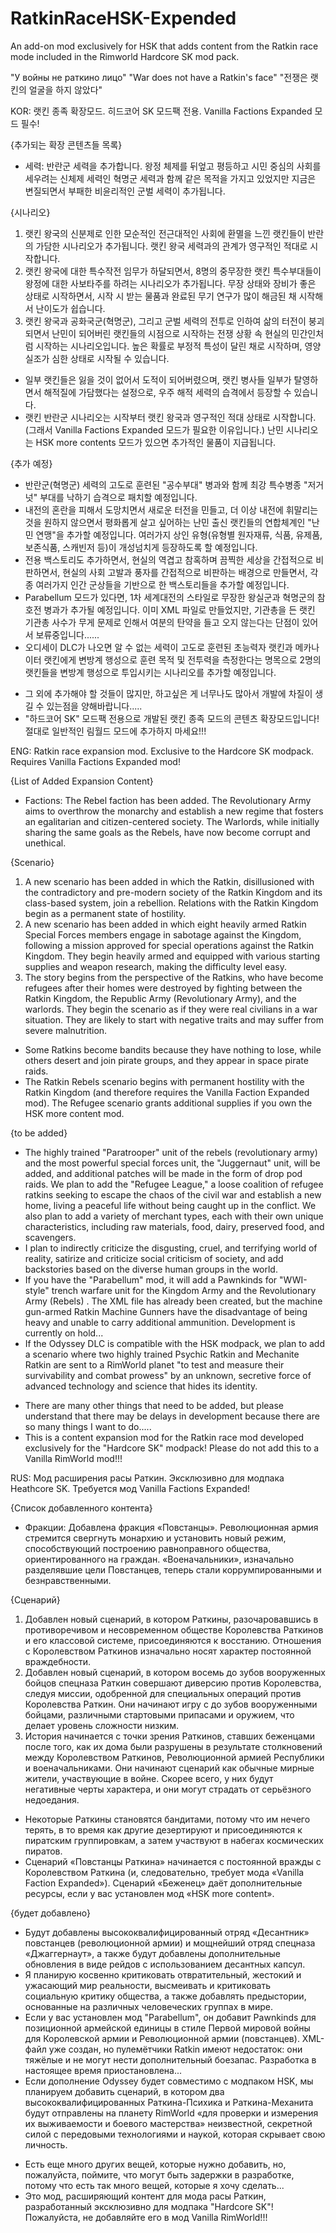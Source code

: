 # RatkinRaceHSK-Expended
An add-on mod exclusively for HSK that adds content from the Ratkin race mode included in the Rimworld Hardcore SK mod pack.

"У войны не раткино лицо"
"War does not have a Ratkin's face"
"전쟁은 랫킨의 얼굴을 하지 않았다"

KOR: 랫킨 종족 확장모드. 히드코어 SK 모드팩 전용. Vanilla Factions Expanded 모드 필수!

{추가되는 확장 콘텐츠들 목록}
- 세력: 반란군 세력을 추가합니다. 왕정 체제를 뒤엎고 평등하고 시민 중심의 사회를 세우려는 신체제 세력인 혁명군 세력과 함께 같은 목적을 가지고 있었지만 지금은 변질되면서 부패한 비윤리적인 군벌 세력이 추가됩니다.
	
{시나리오}
1. 랫킨 왕국의 신분제로 인한 모순적인 전근대적인 사회에 환멸을 느낀 랫킨들이 반란의 가담한 시나리오가 추가됩니다. 랫킨 왕국 세력과의 관계가 영구적인 적대로 시작합니다.
2. 랫킨 왕국에 대한 특수작전 임무가 하달되면서, 8명의 중무장한 랫킨 특수부대들이 왕정에 대한 사보타주를 하려는 시나리오가 추가됩니다. 무장 상태와 장비가 좋은 상태로 시작하면서, 시작 시 받는 물품과 완료된 무기 연구가 많이 해금된 채 시작해서 난이도가 쉽습니다.
3. 랫킨 왕국과 공화국군(혁명군), 그리고 군벌 세력의 전투로 인하여 삶의 터전이 붕괴되면서 난민이 되어버린 랫킨들의 시점으로 시작하는 전쟁 상황 속 현실의 민간인처럼 시작하는 시나리오입니다. 높은 확률로 부정적 특성이 달린 채로 시작하며, 영양실조가 심한 상태로 시작될 수 있습니다.

+ 일부 랫킨들은 잃을 것이 없어서 도적이 되어버렸으며, 랫킨 병사들 일부가 탈영하면서 해적질에 가담했다는 설정으로, 우주 해적 세력의 습격에서 등장할 수 있습니다.
+ 랫킨 반란군 시나리오는 시작부터 랫킨 왕국과 영구적인 적대 상태로 시작합니다.(그래서 Vanilla Factions Expanded 모드가 필요한 이유입니다.) 난민 시나리오는 HSK more contents 모드가 있으면 추가적인 물품이 지급됩니다.

{추가 예정}
- 반란군(혁명군) 세력의 고도로 훈련된 "공수부대" 병과와 함께 최강 특수병종 "저거넛" 부대를 낙하기 습격으로 패치할 예정입니다.
- 내전의 혼란을 피해서 도망치면서 새로운 터전을 민들고, 더 이상 내전에 휘말리는 것을 원하지 않으면서 평화롭게 살고 싶어하는 난민 출신 랫킨들의 연합체계인 "난민 연맹"을 추가할 예정입니다. 여러가지 상인 유형(유형별 원자재류, 식품, 유제품, 보존식품, 스캐빈저 등)이 개성넘치게 등장하도록 할 예정입니다.
- 전용 백스토리도 추가하면서, 현실의 역겹고 참혹하며 끔찍한 세상을 간접적으로 비판하면서, 현실의 사회 고발과 풍자를 간접적으로 비판하는 배경으로 만들면서, 각종 여러가지 인간 군상들을 기반으로 한 백스토리들을 추가할 예정입니다.
- Parabellum 모드가 있다면, 1차 세계대전의 스타일로 무장한 왕실군과 혁명군의 참호전 병과가 추가될 예정입니다. 이미 XML 파일로 만들었지만, 기관총을 든 랫킨 기관총 사수가 무게 문제로 인해서 여분의 탄약을 들고 오지 않는다는 단점이 있어서 보류중입니다......
- 오디세이 DLC가 나오면 알 수 없는 세력이 고도로 훈련된 초능력자 랫킨과 메카나이터 랫킨에게 변방계 행성으로 훈련 목적 및 전투력을 측정한다는 명목으로 2명의 랫킨들을 변방계 행성으로 투입시키는 시나리오를 추가할 예정입니다.

+ 그 외에 추가해야 할 것들이 많지만, 하고싶은 게 너무나도 많아서 개발에 차질이 생길 수 있는점을 양해바랍니다.....
+ "하드코어 SK" 모드팩 전용으로 개발된 랫킨 종족 모드의 콘텐츠 확장모드입니다! 절대로 일반적인 림월드 모드에 추가하지 마세요!!!

ENG: Ratkin race expansion mod. Exclusive to the Hardcore SK modpack. Requires Vanilla Factions Expanded mod!

{List of Added Expansion Content}
- Factions: The Rebel faction has been added. The Revolutionary Army aims to overthrow the monarchy and establish a new regime that fosters an egalitarian and citizen-centered society. The Warlords, while initially sharing the same goals as the Rebels, have now become corrupt and unethical.

{Scenario}
1. A new scenario has been added in which the Ratkin, disillusioned with the contradictory and pre-modern society of the Ratkin Kingdom and its class-based system, join a rebellion. Relations with the Ratkin Kingdom begin as a permanent state of hostility.
2. A new scenario has been added in which eight heavily armed Ratkin Special Forces members engage in sabotage against the Kingdom, following a mission approved for special operations against the Ratkin Kingdom. They begin heavily armed and equipped with various starting supplies and weapon research, making the difficulty level easy.
3. The story begins from the perspective of the Ratkins, who have become refugees after their homes were destroyed by fighting between the Ratkin Kingdom, the Republic Army (Revolutionary Army), and the warlords. They begin the scenario as if they were real civilians in a war situation. They are likely to start with negative traits and may suffer from severe malnutrition.

+ Some Ratkins become bandits because they have nothing to lose, while others desert and join pirate groups, and they appear in space pirate raids.
+ The Ratkin Rebels scenario begins with permanent hostility with the Ratkin Kingdom (and therefore requires the Vanilla Faction Expanded mod). The Refugee scenario grants additional supplies if you own the HSK more content mod.

{to be added}
- The highly trained "Paratrooper" unit of the rebels (revolutionary army) and the most powerful special forces unit, the "Juggernaut" unit, will be added, and additional patches will be made in the form of drop pod raids.
We plan to add the "Refugee League," a loose coalition of refugee ratkins seeking to escape the chaos of the civil war and establish a new home, living a peaceful life without being caught up in the conflict. We also plan to add a variety of merchant types, each with their own unique characteristics, including raw materials, food, dairy, preserved food, and scavengers.
- I plan to indirectly criticize the disgusting, cruel, and terrifying world of reality, satirize and criticize social criticism of society, and add backstories based on the diverse human groups in the world.
- If you have the "Parabellum" mod, it will add a Pawnkinds for "WWI-style" trench warfare unit for the Kingdom Army and the  Revolutionary Army (Rebels) . The XML file has already been created, but the machine gun-armed Ratkin Machine Gunners have the disadvantage of being heavy and unable to carry additional ammunition. Development is currently on hold...
- If the Odyssey DLC is compatible with the HSK modpack, we plan to add a scenario where two highly trained Psychic Ratkin and Mechanite Ratkin are sent to a RimWorld planet "to test and measure their survivability and combat prowess" by an unknown, secretive force of advanced technology and science that hides its identity.

+ There are many other things that need to be added, but please understand that there may be delays in development because there are so many things I want to do.....
+ This is a content expansion mod for the Ratkin race mod developed exclusively for the "Hardcore SK" modpack! Please do not add this to a Vanilla RimWorld mod!!!

RUS: Мод расширения расы Раткин. Эксклюзивно для модпака Heathcore SK. Требуется мод Vanilla Factions Expanded!

{Список добавленного контента}
- Фракции: Добавлена ​​фракция «Повстанцы». Революционная армия стремится свергнуть монархию и установить новый режим, способствующий построению равноправного общества, ориентированного на граждан. «Военачальники», изначально разделявшие цели Повстанцев, теперь стали коррумпированными и безнравственными.

{Сценарий}
1. Добавлен новый сценарий, в котором Раткины, разочаровавшись в противоречивом и несовременном обществе Королевства Раткинов и его классовой системе, присоединяются к восстанию. Отношения с Королевством Раткинов изначально носят характер постоянной враждебности.
2. Добавлен новый сценарий, в котором восемь до зубов вооруженных бойцов спецназа Раткин совершают диверсию против Королевства, следуя миссии, одобренной для специальных операций против Королевства Раткин. Они начинают игру с до зубов вооруженными бойцами, различными стартовыми припасами и оружием, что делает уровень сложности низким.
3. История начинается с точки зрения Раткинов, ставших беженцами после того, как их дома были разрушены в результате столкновений между Королевством Раткинов, Революционной армией Республики и военачальниками. Они начинают сценарий как обычные мирные жители, участвующие в войне. Скорее всего, у них будут негативные черты характера, и они могут страдать от серьёзного недоедания.

+ Некоторые Раткины становятся бандитами, потому что им нечего терять, в то время как другие дезертируют и присоединяются к пиратским группировкам, а затем участвуют в набегах космических пиратов.
+ Сценарий «Повстанцы Раткина» начинается с постоянной вражды с Королевством Раткина (и, следовательно, требует мода «Vanilla Faction Expanded»). Сценарий «Беженец» даёт дополнительные ресурсы, если у вас установлен мод «HSK more content».

{будет добавлено}
- Будут добавлены высококвалифицированный отряд «Десантник» повстанцев (революционной армии) и мощнейший отряд спецназа «Джаггернаут», а также будут добавлены дополнительные обновления в виде рейдов с использованием десантных капсул.
- Я планирую косвенно критиковать отвратительный, жестокий и ужасающий мир реальности, высмеивать и критиковать социальную критику общества, а также добавлять предыстории, основанные на различных человеческих группах в мире.
- Если у вас установлен мод "Parabellum", он добавит Pawnkinds для позиционной армейской единицы в стиле Первой мировой войны для Королевской армии и Революционной армии (повстанцев). XML-файл уже создан, но пулемётчики Ratkin имеют недостаток: они тяжёлые и не могут нести дополнительный боезапас. Разработка в настоящее время приостановлена...
- Если дополнение Odyssey будет совместимо с модпаком HSK, мы планируем добавить сценарий, в котором два высококвалифицированных Раткина-Психика и Раткина-Механита будут отправлены на планету RimWorld «для проверки и измерения их выживаемости и боевого мастерства» неизвестной, секретной силой с передовыми технологиями и наукой, которая скрывает свою личность.

+ Есть еще много других вещей, которые нужно добавить, но, пожалуйста, поймите, что могут быть задержки в разработке, потому что есть так много вещей, которые я хочу сделать...
+ Это мод, расширяющий контент для мода расы Раткин, разработанный эксклюзивно для модпака "Hardcore SK"! Пожалуйста, не добавляйте его в мод Vanilla RimWorld!!!
